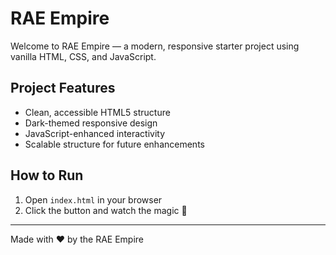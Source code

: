 # RAE Empire

Welcome to RAE Empire — a modern, responsive starter project using vanilla HTML, CSS, and JavaScript.

## Project Features

- Clean, accessible HTML5 structure
- Dark-themed responsive design
- JavaScript-enhanced interactivity
- Scalable structure for future enhancements

## How to Run

1. Open `index.html` in your browser
2. Click the button and watch the magic 🌟

---
Made with ❤️ by the RAE Empire
